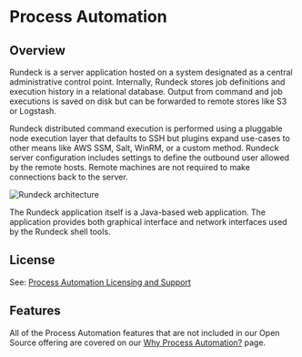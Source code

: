 # Process Automation

## Overview

Rundeck is a server application hosted on a system designated as a central administrative control point. Internally, Rundeck stores job definitions and execution history in a relational database. Output from command and job executions is saved on disk but can be forwarded to remote stores like S3 or Logstash.

Rundeck distributed command execution is performed using a pluggable node execution layer that defaults to SSH but plugins expand use-cases to other means like AWS SSM, Salt, WinRM, or a custom method. Rundeck server configuration includes settings to define the outbound user allowed by the remote hosts. Remote machines are not required to make connections back to the server.

![Rundeck architecture](~@assets/img/architecture.png)

The Rundeck application itself is a Java-based web application. The application provides both graphical interface and network interfaces used by the Rundeck shell tools.

## License

See: [Process Automation Licensing and Support](/administration/configuration/license.md)

## Features
All of the Process Automation features that are not included in our Open Source offering are covered on our [Why Process Automation?](https://www.rundeck.com/enterprise) page.
